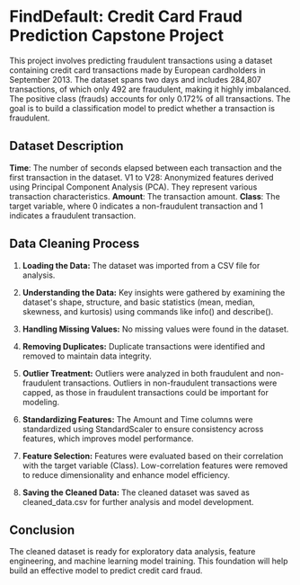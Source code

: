 # FindDefault: Credit Card Fraud Prediction Capstone Project
This project involves predicting fraudulent transactions using a dataset containing credit card transactions made by European cardholders in September 2013. The dataset spans two days and includes 284,807 transactions, of which only 492 are fraudulent, making it highly imbalanced. The positive class (frauds) accounts for only 0.172% of all transactions. The goal is to build a classification model to predict whether a transaction is fraudulent.

## Dataset Description
**Time**: The number of seconds elapsed between each transaction and the first transaction in the dataset.
V1 to V28: Anonymized features derived using Principal Component Analysis (PCA). They represent various transaction characteristics.
**Amount**: The transaction amount.
**Class**: The target variable, where 0 indicates a non-fraudulent transaction and 1 indicates a fraudulent transaction.

## Data Cleaning Process
1. **Loading the Data:**
The dataset was imported from a CSV file for analysis.

2. **Understanding the Data:**
Key insights were gathered by examining the dataset's shape, structure, and basic statistics (mean, median, skewness, and kurtosis) using commands like info() and describe().

3. **Handling Missing Values:**
No missing values were found in the dataset.

4. **Removing Duplicates:**
Duplicate transactions were identified and removed to maintain data integrity.

5. **Outlier Treatment:**
Outliers were analyzed in both fraudulent and non-fraudulent transactions. Outliers in non-fraudulent transactions were capped, as those in fraudulent transactions could be important for modeling.

6. **Standardizing Features:**
The Amount and Time columns were standardized using StandardScaler to ensure consistency across features, which improves model performance.

7. **Feature Selection:**
Features were evaluated based on their correlation with the target variable (Class). Low-correlation features were removed to reduce dimensionality and enhance model efficiency.

8. **Saving the Cleaned Data:**
The cleaned dataset was saved as cleaned_data.csv for further analysis and model development.

## Conclusion
The cleaned dataset is ready for exploratory data analysis, feature engineering, and machine learning model training. This foundation will help build an effective model to predict credit card fraud.